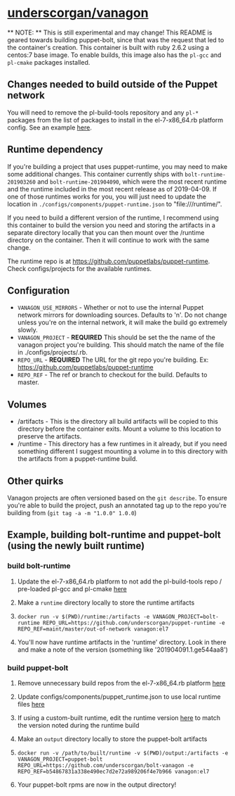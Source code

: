 # [underscorgan/vanagon](https://github.com/underscorgan/vanagon-docker-builds)

** NOTE: ** This is still experimental and may change! This README is geared towards building puppet-bolt, since that was the request that led to the container's creation. This container is built with ruby 2.6.2 using a centos:7 base image. To enable builds, this image also has the `pl-gcc` and `pl-cmake` packages installed.

## Changes needed to build outside of the Puppet network

You will need to remove the pl-build-tools repository and any `pl-*` packages from the list of packages to install in the el-7-x86_64.rb platform config. See an example [here](https://github.com/underscorgan/puppet-runtime/compare/master...maint/master/out-of-network).

## Runtime dependency

If you're building a project that uses puppet-runtime, you may need to make some additional changes. This container currently ships with `bolt-runtime-201903260` and `bolt-runtime-201904090`, which were the most recent runtime and the runtime included in the most recent release as of 2019-04-09. If one of those runtimes works for you, you will just need to update the location in `./configs/components/puppet-runtime.json` to "file:///runtime/".

If you need to build a different version of the runtime, I recommend using this container to build the version you need and storing the artifacts in a separate directory locally that you can then mount over the /runtime directory on the container. Then it will continue to work with the same change.

The runtime repo is at https://github.com/puppetlabs/puppet-runtime. Check configs/projects for the available runtimes.

## Configuration

* `VANAGON_USE_MIRRORS` - Whether or not to use the internal Puppet network mirrors for downloading sources. Defaults to 'n'. Do not change unless you're on the internal network, it will make the build go extremely slowly.
* `VANAGON_PROJECT` - **REQUIRED** This should be set the the name of the vanagon project you're building. This should match the name of the file in ./configs/projects/<project>.rb.
* `REPO_URL` - **REQUIRED** The URL for the git repo you're building. Ex: https://github.com/puppetlabs/puppet-runtime
* `REPO_REF` - The ref or branch to checkout for the build. Defaults to master.

## Volumes

* /artifacts - This is the directory all build artifacts will be copied to this directory before the container exits. Mount a volume to this location to preserve the artifacts.
* /runtime - This directory has a few runtimes in it already, but if you need something different I suggest mounting a volume in to this directory with the artifacts from a puppet-runtime build.

## Other quirks

Vanagon projects are often versioned based on the `git describe`. To ensure you're able to build the project, push an annotated tag up to the repo you're building from (`git tag -a -m "1.0.0" 1.0.0`)

## Example, building bolt-runtime and puppet-bolt (using the newly built runtime)

### build bolt-runtime

1) Update the el-7-x86_64.rb platform to not add the pl-build-tools repo / pre-loaded pl-gcc and pl-cmake [here](https://github.com/underscorgan/puppet-runtime/commit/e544aa85cff78fb6a0ec2f59bb4d5f577d7cded0)

2) Make a `runtime` directory locally to store the runtime artifacts

3) `docker run -v $(PWD)/runtime:/artifacts -e VANAGON_PROJECT=bolt-runtime REPO_URL=https://github.com/underscorgan/puppet-runtime -e REPO_REF=maint/master/out-of-network vanagon:el7`

4) You'll now have runtime artifacts in the 'runtime' directory. Look in there and make a note of the version (something like '201904091.1.ge544aa8')

### build puppet-bolt

1) Remove unnecessary build repos from the el-7-x86_64.rb platform [here](https://github.com/underscorgan/bolt-vanagon/commit/86feb223829a46f58bdd232c04ba73eb3c91b29c)

2) Update configs/components/puppet_runtime.json to use local runtime files [here](https://github.com/underscorgan/bolt-vanagon/commit/dc4b97a5282c6fe4821d00c5cfb04d7f41909e86)

3) If using a custom-built runtime, edit the runtime version [here](https://github.com/underscorgan/bolt-vanagon/commit/b54867831a338e490ec7d2e72a989206f4e7b966) to match the version noted during the runtime build

4) Make an `output` directory locally to store the puppet-bolt artifacts

5) `docker run -v /path/to/built/runtime -v $(PWD)/output:/artifacts -e VANAGON_PROJECT=puppet-bolt REPO_URL=https://github.com/underscorgan/bolt-vanagon -e REPO_REF=b54867831a338e490ec7d2e72a989206f4e7b966 vanagon:el7`

6) Your puppet-bolt rpms are now in the output directory!
